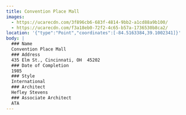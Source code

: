 ```yaml
---
title: Convention Place Mall
images:
  - https://ucarecdn.com/3f896cb6-683f-4814-9bb2-a1cd88a9b100/
  - https://ucarecdn.com/f3a18eb0-72f2-4c65-b57a-1736530b8ca2/
location: '{"type":"Point","coordinates":[-84.5163384,39.1002341]}'
body: |
  ### Name
  Convention Place Mall
  ### Address
  435 Elm St., Cincinnati, OH  45202
  ### Date of Completion
  1985
  ### Style
  International
  ### Architect
  Hefley Stevens
  ### Associate Architect
  ATA
---
```

